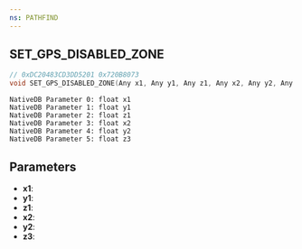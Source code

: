 ```yaml
---
ns: PATHFIND
---
```

## SET_GPS_DISABLED_ZONE

```c
// 0xDC20483CD3DD5201 0x720B8073
void SET_GPS_DISABLED_ZONE(Any x1, Any y1, Any z1, Any x2, Any y2, Any z3);
```

```
NativeDB Parameter 0: float x1
NativeDB Parameter 1: float y1
NativeDB Parameter 2: float z1
NativeDB Parameter 3: float x2
NativeDB Parameter 4: float y2
NativeDB Parameter 5: float z3
```

## Parameters
* **x1**: 
* **y1**: 
* **z1**: 
* **x2**: 
* **y2**: 
* **z3**: 

